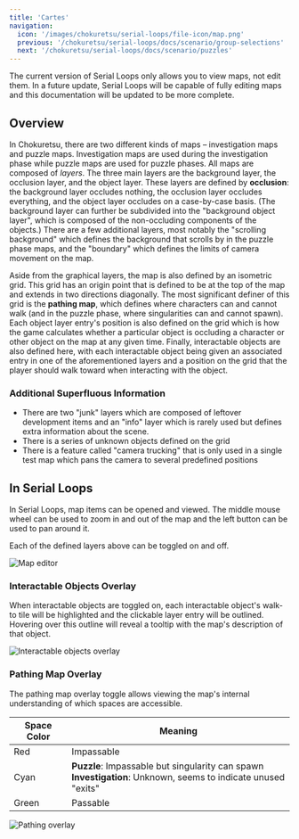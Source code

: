 ```yaml
---
title: 'Cartes'
navigation:
  icon: '/images/chokuretsu/serial-loops/file-icon/map.png'
  previous: '/chokuretsu/serial-loops/docs/scenario/group-selections'
  next: '/chokuretsu/serial-loops/docs/scenario/puzzles'
---
```


The current version of Serial Loops only allows you to view maps, not edit them.
In a future update, Serial Loops will be capable of fully editing maps and this documentation will be updated to be more complete.

## Overview
In Chokuretsu, there are two different kinds of maps &ndash; investigation maps and puzzle maps. Investigation maps are used during the investigation phase while puzzle maps are used for puzzle phases.
All maps are composed of _layers_. The three main layers are the background layer, the occlusion layer, and the object layer. These layers are defined by **occlusion**:
the background layer occludes nothing, the occlusion layer occludes everything, and the object layer occludes on a case-by-case basis. (The background layer can further be subdivided into the "background object layer",
which is composed of the non-occluding components of the objects.) There are a few additional layers, most notably the "scrolling background" which defines the background that scrolls by in the puzzle phase maps,
and the "boundary" which defines the limits of camera movement on the map.

Aside from the graphical layers, the map is also defined by an isometric grid. This grid has an origin point that is defined to be at the top of the map and extends in two directions diagonally.
The most significant definer of this grid is the **pathing map**, which defines where characters can and cannot walk (and in the puzzle phase, where singularities can and cannot spawn).
Each object layer entry's position is also defined on the grid which is how the game calculates whether a particular object is occluding a character or other object on the map at any given time.
Finally, interactable objects are also defined here, with each interactable object being given an associated entry in one of the aforementioned layers and a position on the grid that the player
should walk toward when interacting with the object.

### Additional Superfluous Information
* There are two "junk" layers which are composed of leftover development items and an "info" layer which is rarely used but defines extra information about the scene.
* There is a series of unknown objects defined on the grid
* There is a feature called "camera trucking" that is only used in a single test map which pans the camera to several predefined positions

## In Serial Loops
In Serial Loops, map items can be opened and viewed. The middle mouse wheel can be used to zoom in and out of the map and the left button can be used to pan around it.

Each of the defined layers above can be toggled on and off.

![Map editor](/images/chokuretsu/serial-loops/map-editing.png)

### Interactable Objects Overlay
When interactable objects are toggled on, each interactable object's walk-to tile will be highlighted and the clickable layer entry will be outlined.
Hovering over this outline will reveal a tooltip with the map's description of that object.

![Interactable objects overlay](/images/chokuretsu/serial-loops/map-interactables.png)

### Pathing Map Overlay
The pathing map overlay toggle allows viewing the map's internal understanding of which spaces are accessible.

| Space Color | Meaning |
|-------------|---------|
| Red | Impassable |
| Cyan | **Puzzle**: Impassable but singularity can spawn<br/>**Investigation**: Unknown, seems to indicate unused "exits" |
| Green | Passable |

![Pathing overlay](/images/chokuretsu/serial-loops/map-pathing-overlay.png)